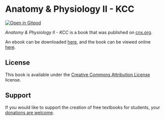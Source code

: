 # Anatomy & Physiology II - KCC

[![Open in Gitpod](https://gitpod.io/button/open-in-gitpod.svg)](https://gitpod.io/from-referrer/)

_Anatomy & Physiology II - KCC_ is a book that was published on [cnx.org](https://cnx.org/).

An ebook can be downloaded [here](https://github.com/cnx-user-books/cnxbook-anatomy-physiology-ii-kcc/releases/latest), and the book can be viewed online [here](https://github.com/cnx-user-books/cnxbook-anatomy-physiology-ii-kcc/releases/latest).

## License
This book is available under the [Creative Commons Attribution License](./LICENSE) license.

## Support
If you would like to support the creation of free textbooks for students, your [donations are welcome](https://riceconnect.rice.edu/donation/support-openstax-banner).
